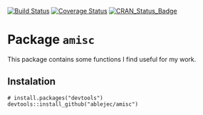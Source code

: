 [![Build Status](https://travis-ci.org/ablejec/amisc.svg?branch=master)](https://travis-ci.org/ablejec/amisc)
[![Coverage Status](https://img.shields.io/codecov/c/github/ablejec/amisc/master.svg)](https://codecov.io/github/ablejec/amisc?branch=master)
[![CRAN_Status_Badge](http://www.r-pkg.org/badges/version/amisc)](http://cran.r-project.org/package=amisc)

# Package `amisc`

This package contains some functions I find useful for my work.

## Instalation


`# install.packages("devtools")`
`devtools::install_github("ablejec/amisc")`
